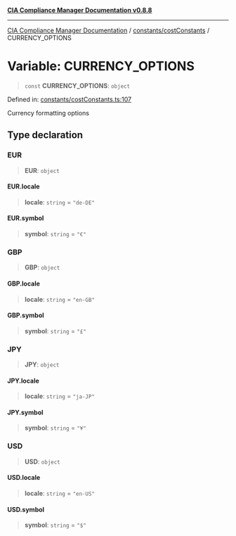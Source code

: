 [**CIA Compliance Manager Documentation v0.8.8**](../../../README.md)

***

[CIA Compliance Manager Documentation](../../../modules.md) / [constants/costConstants](../README.md) / CURRENCY\_OPTIONS

# Variable: CURRENCY\_OPTIONS

> `const` **CURRENCY\_OPTIONS**: `object`

Defined in: [constants/costConstants.ts:107](https://github.com/Hack23/cia-compliance-manager/blob/283c1f3ddf6c7084b20c21176cda3bc5166ffcb9/src/constants/costConstants.ts#L107)

Currency formatting options

## Type declaration

### EUR

> **EUR**: `object`

#### EUR.locale

> **locale**: `string` = `"de-DE"`

#### EUR.symbol

> **symbol**: `string` = `"€"`

### GBP

> **GBP**: `object`

#### GBP.locale

> **locale**: `string` = `"en-GB"`

#### GBP.symbol

> **symbol**: `string` = `"£"`

### JPY

> **JPY**: `object`

#### JPY.locale

> **locale**: `string` = `"ja-JP"`

#### JPY.symbol

> **symbol**: `string` = `"¥"`

### USD

> **USD**: `object`

#### USD.locale

> **locale**: `string` = `"en-US"`

#### USD.symbol

> **symbol**: `string` = `"$"`

